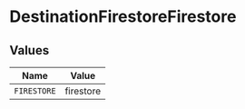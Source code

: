 # DestinationFirestoreFirestore


## Values

| Name        | Value       |
| ----------- | ----------- |
| `FIRESTORE` | firestore   |